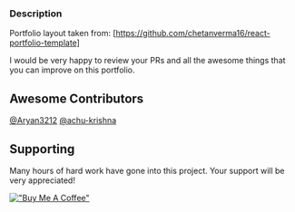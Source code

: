 ### Description

Portfolio layout taken from: [https://github.com/chetanverma16/react-portfolio-template]


I would be very happy to review your PRs and all the awesome things that you can improve on this portfolio.


## Awesome Contributors
[@Aryan3212](https://github.com/Aryan3212) [@achu-krishna](https://github.com/achu-krishna)

## Supporting
Many hours of hard work have gone into this project. Your support will be very appreciated!

[!["Buy Me A Coffee"](https://www.buymeacoffee.com/assets/img/custom_images/orange_img.png)](https://www.buymeacoffee.com/chetanverma)







